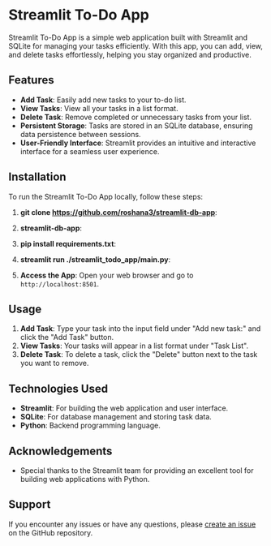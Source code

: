 # Streamlit To-Do App

Streamlit To-Do App is a simple web application built with Streamlit and SQLite for managing your tasks efficiently. With this app, you can add, view, and delete tasks effortlessly, helping you stay organized and productive.

## Features

- **Add Task**: Easily add new tasks to your to-do list.
- **View Tasks**: View all your tasks in a list format.
- **Delete Task**: Remove completed or unnecessary tasks from your list.
- **Persistent Storage**: Tasks are stored in an SQLite database, ensuring data persistence between sessions.
- **User-Friendly Interface**: Streamlit provides an intuitive and interactive interface for a seamless user experience.

## Installation

To run the Streamlit To-Do App locally, follow these steps:

1. **git clone https://github.com/roshana3/streamlit-db-app**: 


2. **streamlit-db-app**:

3. **pip install requirements.txt**:

4. **streamlit run ./streamlit_todo_app/main.py**:

5. **Access the App**:
Open your web browser and go to `http://localhost:8501`.


## Usage

1. **Add Task**: Type your task into the input field under "Add new task:" and click the "Add Task" button.
2. **View Tasks**: Your tasks will appear in a list format under "Task List".
3. **Delete Task**: To delete a task, click the "Delete" button next to the task you want to remove.

## Technologies Used

- **Streamlit**: For building the web application and user interface.
- **SQLite**: For database management and storing task data.
- **Python**: Backend programming language.


## Acknowledgements

- Special thanks to the Streamlit team for providing an excellent tool for building web applications with Python.

## Support

If you encounter any issues or have any questions, please [create an issue](https://github.com/roshana3/streamlit-db-app/issues) on the GitHub repository.
